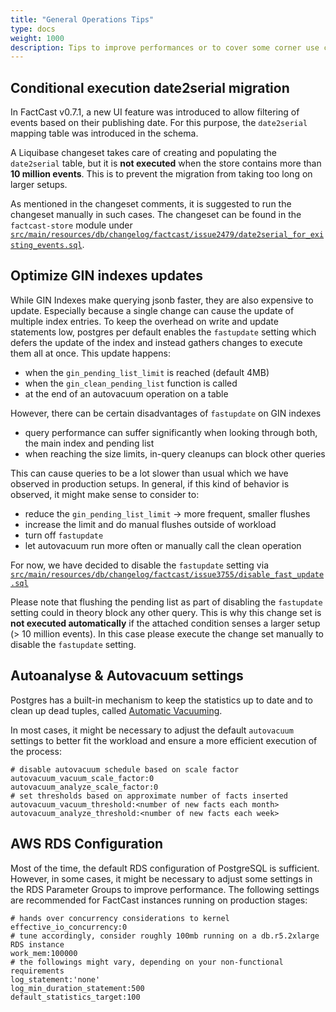```yaml
---
title: "General Operations Tips"
type: docs
weight: 1000
description: Tips to improve performances or to cover some corner use cases.
---
```


## Conditional execution date2serial migration

In FactCast v0.7.1, a new UI feature was introduced to allow filtering of events based on their publishing date. For
this purpose, the `date2serial` mapping table was introduced in the schema.

A Liquibase changeset takes care of creating and populating the `date2serial` table, but it is **not executed** when the
store contains more than **10 million events**. This is to prevent the migration from taking too long on larger setups.

As mentioned in the changeset comments, it is suggested to run the changeset manually in such cases. The changeset can
be found in the `factcast-store` module under [`src/main/resources/db/changelog/factcast/issue2479/date2serial_for_existing_events.sql`](https://github.com/factcast/factcast/blob/main/factcast-store/src/main/resources/db/changelog/factcast/issue2479/date2serial_for_existing_events.sql).

## Optimize GIN indexes updates

While GIN Indexes make querying jsonb faster, they are also expensive to update. Especially because a single change can
cause the update of multiple index entries. To keep the overhead on write and update statements low, postgres per
default enables the `fastupdate` setting which defers the update of the index and instead gathers changes to execute
them all at once. This update happens:

- when the `gin_pending_list_limit` is reached (default 4MB)
- when the `gin_clean_pending_list` function is called
- at the end of an autovacuum operation on a table

However, there can be certain disadvantages of `fastupdate` on GIN indexes

- query performance can suffer significantly when looking through both, the main index and pending list
- when reaching the size limits, in-query cleanups can block other queries

This can cause queries to be a lot slower than usual which we have observed in production setups. In general, if this
kind of behavior is observed, it might make sense to consider to:

- reduce the `gin_pending_list_limit` -> more frequent, smaller flushes
- increase the limit and do manual flushes outside of workload
- turn off `fastupdate`
- let autovacuum run more often or manually call the clean operation

For now, we have decided to disable the `fastupdate` setting via [`src/main/resources/db/changelog/factcast/issue3755/disable_fast_update.sql`](https://github.com/factcast/factcast/blob/main/factcast-store/src/main/resources/db/changelog/factcast/issue3755/disable_fast_update.sql)

Please note that flushing the pending list as part of disabling the `fastupdate` setting could in theory block any other
query. This is why this change set is **not executed automatically** if the attached condition senses a larger setup
(> 10 million events). In this case please execute the change set manually to disable the `fastupdate` setting.

## Autoanalyse & Autovacuum settings

Postgres has a built-in mechanism to keep the statistics up to date and to clean up dead tuples, called
[Automatic Vacuuming](https://www.postgresql.org/docs/15/runtime-config-autovacuum.html).

In most cases, it might be necessary to adjust the default `autovacuum` settings to better fit the workload and ensure
a more efficient execution of the process:

```properties
# disable autovacuum schedule based on scale factor
autovacuum_vacuum_scale_factor:0
autovacuum_analyze_scale_factor:0
# set thresholds based on approximate number of facts inserted
autovacuum_vacuum_threshold:<number of new facts each month>
autovacuum_analyze_threshold:<number of new facts each week>
```

## AWS RDS Configuration

Most of the time, the default RDS configuration of PostgreSQL is sufficient. However, in some cases, it might be
necessary to adjust some settings in the RDS Parameter Groups to improve performance.
The following settings are recommended for FactCast instances running on production stages:

```properties
# hands over concurrency considerations to kernel
effective_io_concurrency:0
# tune accordingly, consider roughly 100mb running on a db.r5.2xlarge RDS instance
work_mem:100000
# the followings might vary, depending on your non-functional requirements
log_statement:'none'
log_min_duration_statement:500
default_statistics_target:100
```
